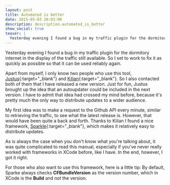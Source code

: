 ```yaml
---
layout: post
title: Automated is better
date: 2015-05-03 20:03:00
description: description.automated_is_better
show_social: true
teaser: |
  Yesterday evening I found a bug in my traffic plugin for the dormitory internet in the display of the traffic still available. So I set to work to fix it as quickly as possible so...
---
```


Yesterday evening I found a bug in my traffic plugin for the dormitory internet in the display of the traffic still available. So I set to work to fix it as quickly as possible so that it can be used reliably again.

Apart from myself, I only know two people who use this tool, [Justus](https://github.com/JustusAdam "External link: Profile of Justus Adam on Github"){:target="_blank"} and [Kilian](https://github.com/kiliankoe "External link: Profile of Kilian Költzsch on Github"){:target="_blank"}. So I also contacted both of them that I have released a new version.
Just for fun, Justus brought up the idea that an autoupdater could be included in the next version. I have to admit that idea had crossed my mind before, because it's pretty much the only way to distribute updates to a wider audience.

My first idea was to make a request to the Github API every minute, similar to retrieving the traffic, to see what the latest release is. However, that would have been quite a back and forth. Thanks to Kilian I found a nice framework, [Sparkle](http://sparkle-project.org "External link: Sparkle project website"){:target="_blank"}, which makes it relatively easy to distribute updates.

As is always the case when you don't know what you're talking about, it was quite complicated to read this manual, especially if you've never really worked with frameworks in XCode before, like I have. In the end, however, I got it right.

For those who also want to use this framework, here is a little tip:
By default, Sparke always checks __CFBundleVersion__ as the version number, which in XCode is the __Build__ and *not* the version.
